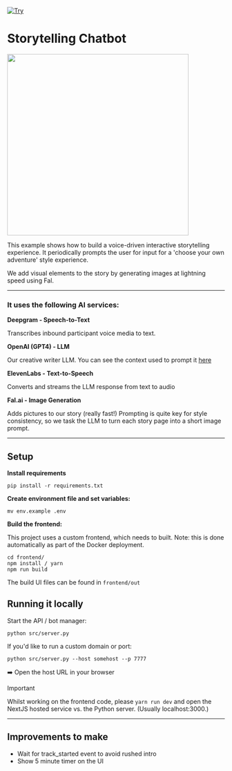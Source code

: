 [![Try](https://img.shields.io/badge/try_it-here-blue)](https://storytelling-chatbot.fly.dev)

# Storytelling Chatbot

<img src="image.png" width="420px">

This example shows how to build a voice-driven interactive storytelling experience.
It periodically prompts the user for input for a 'choose your own adventure' style experience.

We add visual elements to the story by generating images at lightning speed using Fal.


---

### It uses the following AI services:

**Deepgram - Speech-to-Text**

Transcribes inbound participant voice media to text.

**OpenAI (GPT4) - LLM**

Our creative writer LLM. You can see the context used to prompt it [here](src/prompts.py)

**ElevenLabs - Text-to-Speech**

Converts and streams the LLM response from text to audio

**Fal.ai - Image Generation**

Adds pictures to our story (really fast!) Prompting is quite key for style consistency, so we task the LLM to turn each story page into a short image prompt.

---

## Setup

**Install requirements**

```shell
pip install -r requirements.txt
```

**Create environment file and set variables:**

```shell
mv env.example .env
```

**Build the frontend:**

This project uses a custom frontend, which needs to built. Note: this is done automatically as part of the Docker deployment.

```shell
cd frontend/
npm install / yarn
npm run build
```

The build UI files can be found in `frontend/out`

## Running it locally

Start the API / bot manager:

`python src/server.py`

If you'd like to run a custom domain or port:

`python src/server.py --host somehost --p 7777`

➡️ Open the host URL in your browser

> [!IMPORTANT]
> Whilst working on the frontend code, please `yarn run dev`
> and open the NextJS hosted service vs. the Python server.
> (Usually localhost:3000.)

---

## Improvements to make

- Wait for track_started event to avoid rushed intro
- Show 5 minute timer on the UI
